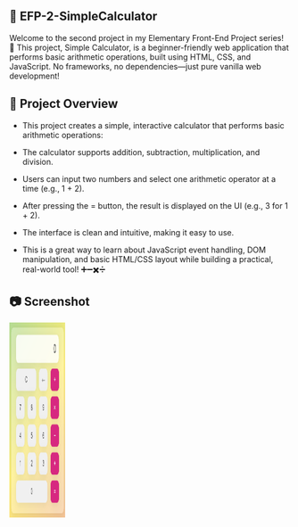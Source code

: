 ## 📅 EFP-2-SimpleCalculator

Welcome to the second project in my Elementary Front-End Project series! 🚀 
This project, Simple Calculator, is a beginner-friendly web application that 
performs basic arithmetic operations, built using HTML, CSS, and JavaScript. 
No frameworks, no dependencies—just pure vanilla web development!

## 🧾 Project Overview

- This project creates a simple, interactive calculator that performs basic arithmetic operations:

- The calculator supports addition, subtraction, multiplication, and division.

- Users can input two numbers and select one arithmetic operator at a time (e.g., 1 + 2).

- After pressing the = button, the result is displayed on the UI (e.g., 3 for 1 + 2).

- The interface is clean and intuitive, making it easy to use.

- This is a great way to learn about JavaScript event handling, DOM manipulation, and basic HTML/CSS layout while building a practical, real-world tool! ➕➖✖️➗

## 📷 Screenshot

<img src="EFP-2-SimpleCalculator.png" alt="Preview" width="100" height="350"/>